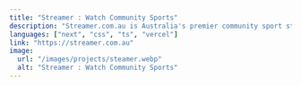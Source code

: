 ```yaml
---
title: "Streamer : Watch Community Sports"
description: "Streamer.com.au is Australia's premier community sport streaming platform that offers free live streams and replays of various local sports events."
languages: ["next", "css", "ts", "vercel"]
link: "https://streamer.com.au"
image:
  url: "/images/projects/steamer.webp"
  alt: "Streamer : Watch Community Sports"
---
```

